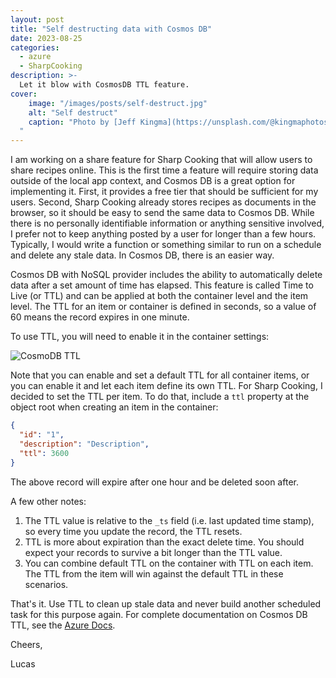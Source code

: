 ```yaml
---
layout: post
title: "Self destructing data with Cosmos DB"
date: 2023-08-25
categories:
  - azure
  - SharpCooking
description: >- 
  Let it blow with CosmosDB TTL feature.
cover:
    image: "/images/posts/self-destruct.jpg"
    alt: "Self destruct"
    caption: "Photo by [Jeff Kingma](https://unsplash.com/@kingmaphotos?utm_source=unsplash&utm_medium=referral&utm_content=creditCopyText) on [Unsplash](https://unsplash.com/photos/-lLWCvEoFJM?utm_source=unsplash&utm_medium=referral&utm_content=creditCopyText)
  "
---
```


I am working on a share feature for Sharp Cooking that will allow users to share recipes online. This is the first time a feature will require storing data outside of the local app context, and Cosmos DB is a great option for implementing it. First, it provides a free tier that should be sufficient for my users. Second, Sharp Cooking already stores recipes as documents in the browser, so it should be easy to send the same data to Cosmos DB. While there is no personally identifiable information or anything sensitive involved, I prefer not to keep anything posted by a user for longer than a few hours. Typically, I would write a function or something similar to run on a schedule and delete any stale data. In Cosmos DB, there is an easier way.

Cosmos DB with NoSQL provider includes the ability to automatically delete data after a set amount of time has elapsed. This feature is called Time to Live (or TTL) and can be applied at both the container level and the item level. The TTL for an item or container is defined in seconds, so a value of 60 means the record expires in one minute.

To use TTL, you will need to enable it in the container settings:

![CosmoDB TTL](/images/posts/cosmosdb-time-to-live-setting.png)

Note that you can enable and set a default TTL for all container items, or you can enable it and let each item define its own TTL. For Sharp Cooking, I decided to set the TTL per item. To do that, include a `ttl` property at the object root when creating an item in the container:

```json
{
  "id": "1",
  "description": "Description",
  "ttl": 3600
}
```

The above record will expire after one hour and be deleted soon after.

A few other notes:
1. The TTL value is relative to the `_ts` field (i.e. last updated time stamp), so every time you update the record, the TTL resets.
2. TTL is more about expiration than the exact delete time. You should expect your records to survive a bit longer than the TTL value.
3. You can combine default TTL on the container with TTL on each item. The TTL from the item will win against the default TTL in these scenarios.

That's it. Use TTL to clean up stale data and never build another scheduled task for this purpose again. For complete documentation on Cosmos DB TTL, see the [Azure Docs](https://learn.microsoft.com/en-us/azure/cosmos-db/nosql/time-to-live).

Cheers,

Lucas